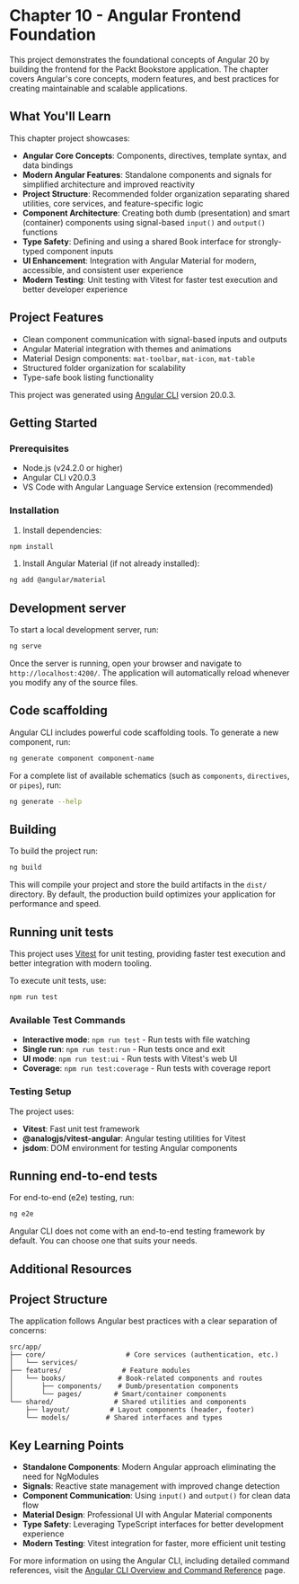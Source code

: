 # Chapter 10 - Angular Frontend Foundation

This project demonstrates the foundational concepts of Angular 20 by building the frontend for the Packt Bookstore application. The chapter covers Angular's core concepts, modern features, and best practices for creating maintainable and scalable applications.

## What You'll Learn

This chapter project showcases:

- **Angular Core Concepts**: Components, directives, template syntax, and data bindings
- **Modern Angular Features**: Standalone components and signals for simplified architecture and improved reactivity
- **Project Structure**: Recommended folder organization separating shared utilities, core services, and feature-specific logic
- **Component Architecture**: Creating both dumb (presentation) and smart (container) components using signal-based `input()` and `output()` functions
- **Type Safety**: Defining and using a shared Book interface for strongly-typed component inputs
- **UI Enhancement**: Integration with Angular Material for modern, accessible, and consistent user experience
- **Modern Testing**: Unit testing with Vitest for faster test execution and better developer experience

## Project Features

- Clean component communication with signal-based inputs and outputs
- Angular Material integration with themes and animations
- Material Design components: `mat-toolbar`, `mat-icon`, `mat-table`
- Structured folder organization for scalability
- Type-safe book listing functionality

This project was generated using [Angular CLI](https://github.com/angular/angular-cli) version 20.0.3.

## Getting Started

### Prerequisites

- Node.js (v24.2.0 or higher)
- Angular CLI v20.0.3
- VS Code with Angular Language Service extension (recommended)

### Installation

1. Install dependencies:

```bash
npm install
```

1. Install Angular Material (if not already installed):

```bash
ng add @angular/material
```

## Development server

To start a local development server, run:

```bash
ng serve
```

Once the server is running, open your browser and navigate to `http://localhost:4200/`. The application will automatically reload whenever you modify any of the source files.

## Code scaffolding

Angular CLI includes powerful code scaffolding tools. To generate a new component, run:

```bash
ng generate component component-name
```

For a complete list of available schematics (such as `components`, `directives`, or `pipes`), run:

```bash
ng generate --help
```

## Building

To build the project run:

```bash
ng build
```

This will compile your project and store the build artifacts in the `dist/` directory. By default, the production build optimizes your application for performance and speed.

## Running unit tests

This project uses [Vitest](https://vitest.dev/) for unit testing, providing faster test execution and better integration with modern tooling.

To execute unit tests, use:

```bash
npm run test
```

### Available Test Commands

- **Interactive mode**: `npm run test` - Run tests with file watching
- **Single run**: `npm run test:run` - Run tests once and exit
- **UI mode**: `npm run test:ui` - Run tests with Vitest's web UI
- **Coverage**: `npm run test:coverage` - Run tests with coverage report

### Testing Setup

The project uses:

- **Vitest**: Fast unit test framework
- **@analogjs/vitest-angular**: Angular testing utilities for Vitest
- **jsdom**: DOM environment for testing Angular components

## Running end-to-end tests

For end-to-end (e2e) testing, run:

```bash
ng e2e
```

Angular CLI does not come with an end-to-end testing framework by default. You can choose one that suits your needs.

## Additional Resources

## Project Structure

The application follows Angular best practices with a clear separation of concerns:

```text
src/app/
├── core/                    # Core services (authentication, etc.)
│   └── services/
├── features/               # Feature modules
│   └── books/             # Book-related components and routes
│       ├── components/    # Dumb/presentation components
│       └── pages/        # Smart/container components
└── shared/               # Shared utilities and components
    ├── layout/          # Layout components (header, footer)
    └── models/         # Shared interfaces and types
```

## Key Learning Points

- **Standalone Components**: Modern Angular approach eliminating the need for NgModules
- **Signals**: Reactive state management with improved change detection
- **Component Communication**: Using `input()` and `output()` for clean data flow
- **Material Design**: Professional UI with Angular Material components
- **Type Safety**: Leveraging TypeScript interfaces for better development experience
- **Modern Testing**: Vitest integration for faster, more efficient unit testing

For more information on using the Angular CLI, including detailed command references, visit the [Angular CLI Overview and Command Reference](https://angular.dev/tools/cli) page.
